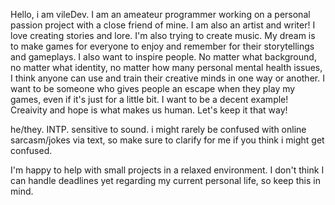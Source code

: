 Hello, i am vileDev. I am an ameateur programmer working on a personal passion project with a close friend of mine. I am also an artist and writer! I love creating stories and lore. I'm also trying to create music.
My dream is to make games for everyone to enjoy and remember for their storytellings and gameplays.
I also want to inspire people. No matter what background, no matter what identity, no matter how many personal mental health issues, I think anyone can use and train their creative minds in one way or another.
I want to be someone who gives people an escape when they play my games, even if it's just for a little bit. I want to be a decent example!
Creaivity and hope is what makes us human. Let's keep it that way!

he/they. INTP. sensitive to sound. i might rarely be confused with online sarcasm/jokes via text, so make sure to clarify for me if you think i might get confused.

I'm happy to help with small projects in a relaxed environment. I don't think I can handle deadlines yet regarding my current personal life, so keep this in mind.
